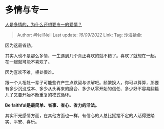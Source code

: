 # 多情与专一

[人是多情的，为什么还想要专一的爱情？](https://www.zhihu.com/question/35473931/answer/2672507193)

> Author: #NellNell
> Last update: *16/09/2022*
> Link:
> Tag:
> 沙海拾金:

因为这最省劲。

其实人也不是那么多情，一生遇到几个真正喜欢的就不错了。喜欢了就想在一起，在一起就可能不喜欢了。

因为喜欢不难，相处很难。

跟一个人相处一辈子可能些许产生点默契与谅解吧。频繁换人，你可以算算，那要有多少沉没成本、多少从头再来的磨合、多少从零开始的信任、多少好不容易翻篇儿了又要开始不断重复的模式循环。

**Be faithful是最简单、省事、省心、省力的活法。**

其实不光感情方面，在其他方面也一样，有信心的人总比摇摆不定的人活得更踏实、平安、喜乐。
